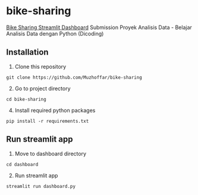 # bike-sharing
[Bike Sharing Streamlit Dashboard](https://rifqi-bikesharing-dashboard.streamlit.app/)
Submission Proyek Analisis Data - Belajar Analisis Data dengan Python (Dicoding)

## Installation
1.  Clone this repository
```
git clone https://github.com/Muzhoffar/bike-sharing
```
2.  Go to project directory
```
cd bike-sharing
```
4.  Install required python packages
```
pip install -r requirements.txt
```

## Run streamlit app
1. Move to dashboard directory
```
cd dashboard
```
2. Run streamlit app
```
streamlit run dashboard.py
```
